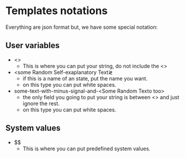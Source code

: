 # Templates notations

Everything are json format but, we have some special notation:

## User variables

- &lt;&gt;
  - This is where you can put your string, do not include the &lt;&gt;
- &lt;some Random Self-exaplanatory Text&gl;
  - if this is a name of an state, put the name you want.
  - on this type you can put white spaces.
- some-text-with-minus-signal-and-&lt;Some Random Texto too&gt;
  - the only field you going to put your string is between &lt;&gt; and just ignore the rest. 
  - on this type you can put white spaces. 
  
## System values

- $$
  - This is where you can put predefined system values.

